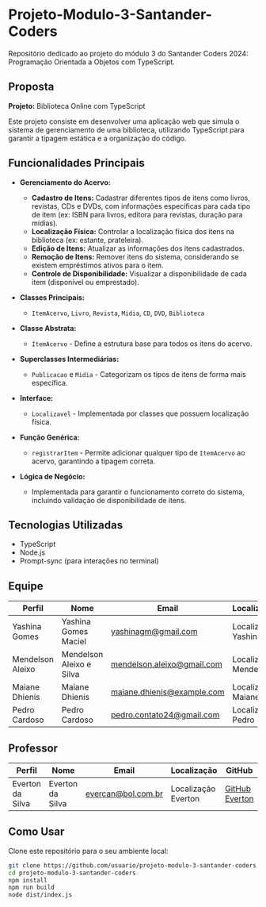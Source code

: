 # Projeto-Modulo-3-Santander-Coders

Repositório dedicado ao projeto do módulo 3 do Santander Coders 2024: Programação Orientada a Objetos com TypeScript.

## Proposta

**Projeto:** Biblioteca Online com TypeScript

Este projeto consiste em desenvolver uma aplicação web que simula o sistema de gerenciamento de uma biblioteca, utilizando TypeScript para garantir a tipagem estática e a organização do código.

## Funcionalidades Principais

- **Gerenciamento do Acervo:**
  - **Cadastro de Itens:** Cadastrar diferentes tipos de itens como livros, revistas, CDs e DVDs, com informações específicas para cada tipo de item (ex: ISBN para livros, editora para revistas, duração para mídias).
  - **Localização Física:** Controlar a localização física dos itens na biblioteca (ex: estante, prateleira).
  - **Edição de Itens:** Atualizar as informações dos itens cadastrados.
  - **Remoção de Itens:** Remover itens do sistema, considerando se existem empréstimos ativos para o item.
  - **Controle de Disponibilidade:** Visualizar a disponibilidade de cada item (disponível ou emprestado).

- **Classes Principais:**
  - `ItemAcervo`, `Livro`, `Revista`, `Midia`, `CD`, `DVD`, `Biblioteca`

- **Classe Abstrata:**
  - `ItemAcervo` - Define a estrutura base para todos os itens do acervo.

- **Superclasses Intermediárias:**
  - `Publicacao` e `Midia` - Categorizam os tipos de itens de forma mais específica.

- **Interface:**
  - `Localizavel` - Implementada por classes que possuem localização física.

- **Função Genérica:**
  - `registrarItem` - Permite adicionar qualquer tipo de `ItemAcervo` ao acervo, garantindo a tipagem correta.

- **Lógica de Negócio:**
  - Implementada para garantir o funcionamento correto do sistema, incluindo validação de disponibilidade de itens.

## Tecnologias Utilizadas

- TypeScript
- Node.js
- Prompt-sync (para interações no terminal)

## Equipe

| Perfil         | Nome                        | Email                        | Localização      | GitHub                          | LinkedIn                   |
|----------------|-----------------------------|------------------------------|------------------|---------------------------------|----------------------------|
| Yashina Gomes  | Yashina Gomes Maciel         | yashinagm@gmail.com           | Localização Yashina | [GitHub Yashina](#)              | [LinkedIn Yashina](#)       |
| Mendelson Aleixo | Mendelson Aleixo e Silva    | mendelson.aleixo@gmail.com    | Localização Mendelson | [GitHub Mendelson](#)            | [LinkedIn Mendelson](#)     |
| Maiane Dhienis | Maiane Dhienis               | maiane.dhienis@example.com    | Localização Maiane | [GitHub Maiane](#)               | [LinkedIn Maiane](#)        |
| Pedro Cardoso  | Pedro Cardoso                | pedro.contato24@gmail.com     | Localização Pedro | [GitHub Pedro](#)                | [LinkedIn Pedro](#)         |

## Professor

| Perfil         | Nome                        | Email                        | Localização      | GitHub                          | LinkedIn                   |
|----------------|-----------------------------|------------------------------|------------------|---------------------------------|----------------------------|
| Everton da Silva | Everton da Silva           | evercan@bol.com.br            | Localização Everton | [GitHub Everton](#)              | [LinkedIn Everton](#)       |

## Como Usar

Clone este repositório para o seu ambiente local:

```bash
git clone https://github.com/usuario/projeto-modulo-3-santander-coders.git
cd projeto-modulo-3-santander-coders
npm install
npm run build
node dist/index.js
